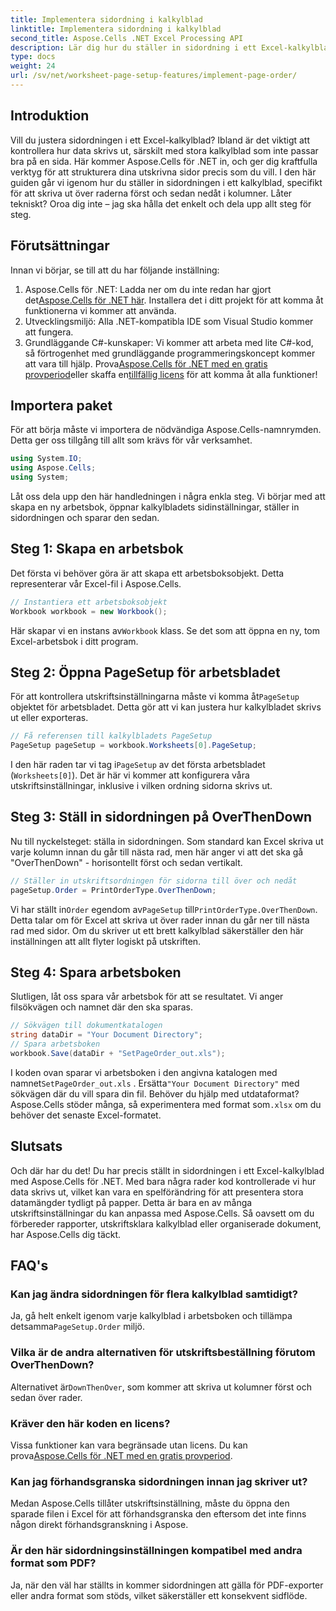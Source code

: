 ```yaml
---
title: Implementera sidordning i kalkylblad
linktitle: Implementera sidordning i kalkylblad
second_title: Aspose.Cells .NET Excel Processing API
description: Lär dig hur du ställer in sidordning i ett Excel-kalkylblad med Aspose.Cells för .NET i en enkel, steg-för-steg-guide. Perfekt för nybörjare och experter.
type: docs
weight: 24
url: /sv/net/worksheet-page-setup-features/implement-page-order/
---
```

## Introduktion
Vill du justera sidordningen i ett Excel-kalkylblad? Ibland är det viktigt att kontrollera hur data skrivs ut, särskilt med stora kalkylblad som inte passar bra på en sida. Här kommer Aspose.Cells för .NET in, och ger dig kraftfulla verktyg för att strukturera dina utskrivna sidor precis som du vill. I den här guiden går vi igenom hur du ställer in sidordningen i ett kalkylblad, specifikt för att skriva ut över raderna först och sedan nedåt i kolumner. Låter tekniskt? Oroa dig inte – jag ska hålla det enkelt och dela upp allt steg för steg.
## Förutsättningar
Innan vi börjar, se till att du har följande inställning:
1.  Aspose.Cells för .NET: Ladda ner om du inte redan har gjort det[Aspose.Cells för .NET här](https://releases.aspose.com/cells/net/). Installera det i ditt projekt för att komma åt funktionerna vi kommer att använda.
2. Utvecklingsmiljö: Alla .NET-kompatibla IDE som Visual Studio kommer att fungera.
3. Grundläggande C#-kunskaper: Vi kommer att arbeta med lite C#-kod, så förtrogenhet med grundläggande programmeringskoncept kommer att vara till hjälp.
Prova[Aspose.Cells för .NET med en gratis provperiod](https://releases.aspose.com/)eller skaffa en[tillfällig licens](https://purchase.aspose.com/temporary-license/) för att komma åt alla funktioner!
## Importera paket
För att börja måste vi importera de nödvändiga Aspose.Cells-namnrymden. Detta ger oss tillgång till allt som krävs för vår verksamhet.
```csharp
using System.IO;
using Aspose.Cells;
using System;
```
Låt oss dela upp den här handledningen i några enkla steg. Vi börjar med att skapa en ny arbetsbok, öppnar kalkylbladets sidinställningar, ställer in sidordningen och sparar den sedan. 
## Steg 1: Skapa en arbetsbok
Det första vi behöver göra är att skapa ett arbetsboksobjekt. Detta representerar vår Excel-fil i Aspose.Cells.
```csharp
// Instantiera ett arbetsboksobjekt
Workbook workbook = new Workbook();
```
 Här skapar vi en instans av`Workbook` klass. Se det som att öppna en ny, tom Excel-arbetsbok i ditt program.
## Steg 2: Öppna PageSetup för arbetsbladet
 För att kontrollera utskriftsinställningarna måste vi komma åt`PageSetup` objektet för arbetsbladet. Detta gör att vi kan justera hur kalkylbladet skrivs ut eller exporteras.
```csharp
// Få referensen till kalkylbladets PageSetup
PageSetup pageSetup = workbook.Worksheets[0].PageSetup;
```
 I den här raden tar vi tag i`PageSetup` av det första arbetsbladet (`Worksheets[0]`). Det är här vi kommer att konfigurera våra utskriftsinställningar, inklusive i vilken ordning sidorna skrivs ut.
## Steg 3: Ställ in sidordningen på OverThenDown
Nu till nyckelsteget: ställa in sidordningen. Som standard kan Excel skriva ut varje kolumn innan du går till nästa rad, men här anger vi att det ska gå "OverThenDown" - horisontellt först och sedan vertikalt.
```csharp
// Ställer in utskriftsordningen för sidorna till över och nedåt
pageSetup.Order = PrintOrderType.OverThenDown;
```
 Vi har ställt in`Order` egendom av`PageSetup` till`PrintOrderType.OverThenDown`. Detta talar om för Excel att skriva ut över rader innan du går ner till nästa rad med sidor. Om du skriver ut ett brett kalkylblad säkerställer den här inställningen att allt flyter logiskt på utskriften.
## Steg 4: Spara arbetsboken
Slutligen, låt oss spara vår arbetsbok för att se resultatet. Vi anger filsökvägen och namnet där den ska sparas.
```csharp
// Sökvägen till dokumentkatalogen
string dataDir = "Your Document Directory";
// Spara arbetsboken
workbook.Save(dataDir + "SetPageOrder_out.xls");
```
 I koden ovan sparar vi arbetsboken i den angivna katalogen med namnet`SetPageOrder_out.xls` . Ersätta`"Your Document Directory"` med sökvägen där du vill spara din fil.
Behöver du hjälp med utdataformat? Aspose.Cells stöder många, så experimentera med format som`.xlsx` om du behöver det senaste Excel-formatet.
## Slutsats
Och där har du det! Du har precis ställt in sidordningen i ett Excel-kalkylblad med Aspose.Cells för .NET. Med bara några rader kod kontrollerade vi hur data skrivs ut, vilket kan vara en spelförändring för att presentera stora datamängder tydligt på papper. Detta är bara en av många utskriftsinställningar du kan anpassa med Aspose.Cells. Så oavsett om du förbereder rapporter, utskriftsklara kalkylblad eller organiserade dokument, har Aspose.Cells dig täckt.
## FAQ's
### Kan jag ändra sidordningen för flera kalkylblad samtidigt?
 Ja, gå helt enkelt igenom varje kalkylblad i arbetsboken och tillämpa detsamma`PageSetup.Order` miljö.
### Vilka är de andra alternativen för utskriftsbeställning förutom OverThenDown?
 Alternativet är`DownThenOver`, som kommer att skriva ut kolumner först och sedan över rader.
### Kräver den här koden en licens?
Vissa funktioner kan vara begränsade utan licens. Du kan prova[Aspose.Cells för .NET med en gratis provperiod](https://releases.aspose.com/).
### Kan jag förhandsgranska sidordningen innan jag skriver ut?
Medan Aspose.Cells tillåter utskriftsinställning, måste du öppna den sparade filen i Excel för att förhandsgranska den eftersom det inte finns någon direkt förhandsgranskning i Aspose.
### Är den här sidordningsinställningen kompatibel med andra format som PDF?
Ja, när den väl har ställts in kommer sidordningen att gälla för PDF-exporter eller andra format som stöds, vilket säkerställer ett konsekvent sidflöde.
